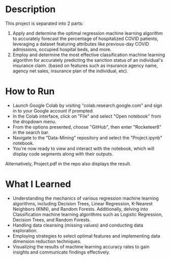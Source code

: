 # Description
This project is separated into 2 parts:

1. Apply and determine the optimal regression machine learning algorithm to accurately forecast the percentage of hospitalized COVID patients, leveraging a dataset featuring attributes like previous-day COVID admissions, occupied hospital beds, and more.
2. Employ and determine the most effective classification machine learning algorithm for accurately predicting the sanction status of an individual's insurance claim. (based on features such as insurance agency name, agency net sales, insurance plan of the individual, etc).

# How to Run
- Launch Google Colab by visiting "colab.research.google.com" and sign in to your Google account if prompted.
- In the Colab interface, click on "File" and select "Open notebook" from the dropdown menu.
- From the options presented, choose "GitHub", then enter "Rocketeer8" in the search bar.
- Navigate to the "Data-Mining" repository and select the "Project.ipynb" notebook.
- You're now ready to view and interact with the notebook, which will display code segments along with their outputs.

Alternatively, Project.pdf in the repo also displays the result.

# What I Learned
- Understanding the mechanics of various regression machine learning algorithms, including Decision Trees, Linear Regression, K-Nearest Neighbors (KNN), and Random Forests. Additionally, delving into Classification machine learning algorithms such as Logistic Regression, Decision Trees, and Random Forests.
- Handling data cleansing (missing values) and conducting data exploration.
- Employing strategies to select optimal features and implementing data dimension reduction techniques.
- Visualizing the results of machine learning accuracy rates to gain insights and communicate findings effectively.
